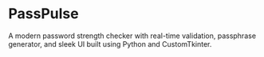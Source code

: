 # PassPulse
A modern password strength checker with real-time validation, passphrase generator, and sleek UI built using Python and CustomTkinter.
